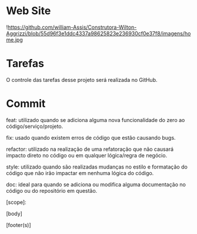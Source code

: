 # Web Site
!https://github.com/william-Assis/Construtora-Wilton-Aggrizzi/blob/55d96f3e1ddc4337a98625823e236930cf0e37f8/imagens/home.jpg

# Tarefas
O controle das tarefas desse projeto será realizada no GitHub.

# Commit
feat: utilizado quando se adiciona alguma nova funcionalidade do zero ao código/serviço/projeto.

fix: usado quando existem erros de código que estão causando bugs.

refactor: utilizado na realização de uma refatoração que não causará impacto direto no código ou em qualquer lógica/regra de negócio.

style: utilizado quando são realizadas mudanças no estilo e formatação do código que não irão impactar em nenhuma lógica do código.

doc: ideal para quando se adiciona ou modifica alguma documentação no código ou do repositório em questão.

<type>[scope]: <description>

[body]

[footer(s)]
